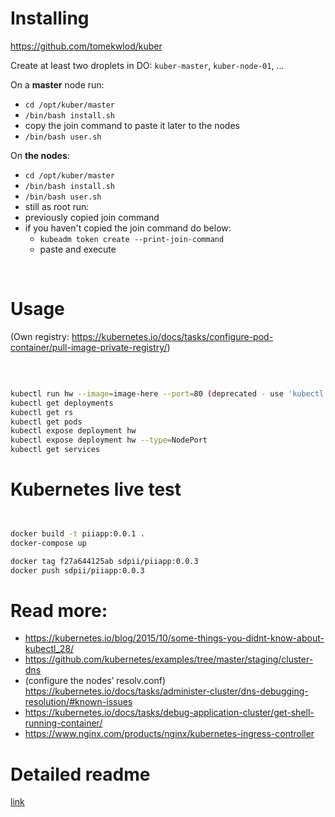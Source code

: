 # Installing

https://github.com/tomekwlod/kuber

Create at least two droplets in DO: `kuber-master`, `kuber-node-01`, ...

On a **master** node run:
- `cd /opt/kuber/master`
- `/bin/bash install.sh`
- copy the join command to paste it later to the nodes
- `/bin/bash user.sh`

On **the nodes**:
- `cd /opt/kuber/master`
- `/bin/bash install.sh`
- `/bin/bash user.sh`
- still as root run:
- previously copied join command
- if you haven't copied the join command do below:
   - `kubeadm token create --print-join-command`
   - paste and execute

<br />

# Usage
(Own registry: https://kubernetes.io/docs/tasks/configure-pod-container/pull-image-private-registry/)

<br />

```bash

kubectl run hw --image=image-here --port=80 (deprecated - use 'kubectl create' instead)
kubectl get deployments
kubectl get rs
kubectl get pods
kubectl expose deployment hw
kubectl expose deployment hw --type=NodePort
kubectl get services

```

# Kubernetes live test

```bash


docker build -t piiapp:0.0.1 .
docker-compose up

docker tag f27a644125ab sdpii/piiapp:0.0.3
docker push sdpii/piiapp:0.0.3


```

# Read more:
- https://kubernetes.io/blog/2015/10/some-things-you-didnt-know-about-kubectl_28/
- https://github.com/kubernetes/examples/tree/master/staging/cluster-dns
- (configure the nodes’ resolv.conf) https://kubernetes.io/docs/tasks/administer-cluster/dns-debugging-resolution/#known-issues
- https://kubernetes.io/docs/tasks/debug-application-cluster/get-shell-running-container/
- https://www.nginx.com/products/nginx/kubernetes-ingress-controller

# Detailed readme

[link](/kuber/tree/master/DO/002-nginx-ingress%5Bhttps%5D)

